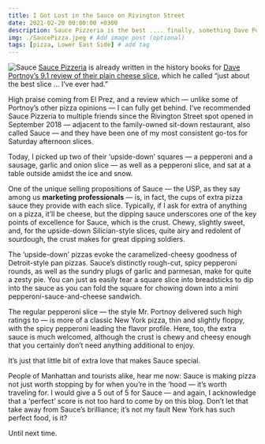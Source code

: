```yaml
---
title: I Got Lost in the Sauce on Rivington Street
date: 2021-02-20 00:00:00 +0300
description: Sauce Pizzeria is the best .... finally, something Dave Portnoy and I can agree about.
img: ./SaucePizza.jpeg # Add image post (optional)
tags: [pizza, Lower East Side] # add tag
---
```


![Sauce](./SaucePizza.jpeg)
<a href='https://www.saucepizzeria.com/' target='blank'>Sauce Pizzeria</a> is already written in the history books for <a href='https://onebite.app/restaurant/sauce-pizzeria-new-york-ny-db8dde16' target='blank'>Dave Portnoy’s 9.1 review of their plain cheese slice,</a> which he called “just about the best slice ... I’ve ever had.”

High praise coming from El Prez, and a review which — unlike some of Portnoy’s other pizza opinions — I can fully get behind. I’ve recommended Sauce Pizzeria to multiple friends since the Rivington Street spot opened in September 2018 — adjacent to the family-owned sit-down restaurant, also called Sauce — and they have been one of my most consistent go-tos for Saturday afternoon slices.

Today, I picked up two of their ‘upside-down’ squares — a pepperoni and a sausage, garlic and onion slice — as well as a pepperoni slice, and sat at a table outside amidst the ice and snow.

One of the unique selling propositions of Sauce — the USP, as they say among us **marketing professionals** — is, in fact, the cups of extra pizza sauce they provide with each slice. Typically, if I ask for extra of anything on a pizza, it’ll be cheese, but the dipping sauce underscores one of the key points of excellence for Sauce, which is the crust. Chewy, slightly sweet, and, for the upside-down Silician-style slices, quite airy and redolent of sourdough, the crust makes for great dipping soldiers.

The ‘upside-down’ pizzas evoke the caramelized-cheesy goodness of Detroit-style pan pizzas. Sauce’s distinctly rough-cut, spicy pepperoni rounds, as well as the sundry plugs of garlic and parmesan, make for quite a zesty pie. You can just as easily tear a square slice into breadsticks to dip into the sauce as you can fold the square for chowing down into a mini pepperoni-sauce-and-cheese sandwich.

The regular pepperoni slice — the style Mr. Portnoy delivered such high ratings to — is more of a classic New York pizza, thin and slightly floppy, with the spicy pepperoni leading the flavor profile. Here, too, the extra sauce is much welcomed, although the crust is chewy and cheesy enough that you certainly don’t need anything additional to enjoy.

It’s just that little bit of extra love that makes Sauce special.

People of Manhattan and tourists alike, hear me now: Sauce is making pizza not just worth stopping by for when you’re in the ‘hood — it’s worth traveling for. I would give a 5 out of 5 for Sauce — and again, I acknowledge that a ‘perfect’ score is not too hard to come by on this blog. Don’t let that take away from Sauce’s brilliance; it’s not my fault New York has such perfect food, is it?

Until next time.